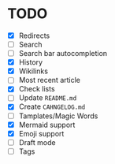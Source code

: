 # TODO

- [x] Redirects
- [ ] Search
- [ ] Search bar autocompletion
- [x] History
- [x] Wikilinks
- [ ] Most recent article
- [x] Check lists
- [ ] Update `README.md`
- [x] Create `CAHNGELOG.md`
- [ ] Tamplates/Magic Words
- [x] Mermaid support
- [x] Emoji support
- [ ] Draft mode
- [ ] Tags
